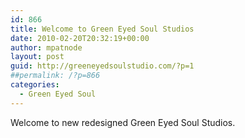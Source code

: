```yaml
---
id: 866
title: Welcome to Green Eyed Soul Studios
date: 2010-02-20T20:32:19+00:00
author: mpatnode
layout: post
guid: http://greeneyedsoulstudio.com/?p=1
##permalink: /?p=866
categories:
  - Green Eyed Soul
---
```

Welcome to new redesigned Green Eyed Soul Studios.
